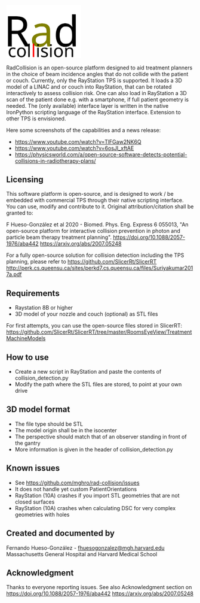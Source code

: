 [//]: # (RadCollision)

<img src="logo.svg" alt="Logo" width="200"/>

RadCollision is an open-source platform designed to aid treatment planners in the choice of beam incidence angles that do not collide with the patient or couch. Currently, only the RayStation TPS is supported.
It loads a 3D model of a LINAC and or couch into RayStation, that can be rotated interactively to assess collision risk. One can also load in RayStation a 3D scan of the patient done e.g. with a smartphone, if full patient geometry is needed.
The (only available) interface layer is written in the native IronPython scripting language of the RayStation interface. Extension to other TPS is envisioned.

Here some screenshots of the capabilities and a news release:
* https://www.youtube.com/watch?v=TlFGaw2NK6Q
* https://www.youtube.com/watch?v=6osJI_xftAE
* https://physicsworld.com/a/open-source-software-detects-potential-collisions-in-radiotherapy-plans/


Licensing
---------

This software platform is open-source, and is designed to work / be embedded with commercial TPS through their native scripting interface. You can use, modify and contribute to it. Original attribution/citation shall be granted to:

F Hueso-González et al 2020 - Biomed. Phys. Eng. Express 6 055013, "An open-source platform for interactive collision prevention in photon and particle beam therapy treatment planning". https://doi.org/10.1088/2057-1976/aba442 https://arxiv.org/abs/2007.05248

For a fully open-source solution for collision detection including the TPS planning, please refer to https://github.com/SlicerRt/SlicerRT
http://perk.cs.queensu.ca/sites/perkd7.cs.queensu.ca/files/Suriyakumar2017a.pdf


Requirements
------------

- Raystation 8B or higher
- 3D model of your nozzle and couch (optional) as STL files

For first attempts, you can use the open-source files stored in SlicerRT:
https://github.com/SlicerRt/SlicerRT/tree/master/RoomsEyeView/TreatmentMachineModels


How to use
----------

- Create a new script in RayStation and paste the contents of collision_detection.py
- Modify the path where the STL files are stored, to point at your own drive


3D model format
---------------

- The file type should be STL
- The model origin shall be in the isocenter
- The perspective should match that of an observer standing in front of the gantry
- More information is given in the header of collision_detection.py

Known issues
------------

- See https://github.com/mghro/rad-collision/issues
- It does not handle yet custom PatientOrientations
- RayStation (10A) crashes if you import STL geometries that are not closed surfaces
- RayStation (10A) crashes when calculating DSC for very complex geometries with holes


Created and documented by
-------------------------

Fernando Hueso-González - fhuesogonzalez@mgh.harvard.edu
Massachusetts General Hospital and Harvard Medical School

Acknowledgment
--------------

Thanks to everyone reporting issues. See also Acknowledgment section on https://doi.org/10.1088/2057-1976/aba442 https://arxiv.org/abs/2007.05248
